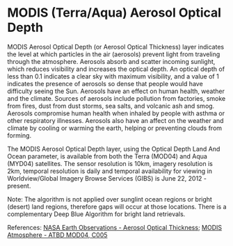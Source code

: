 # MODIS (Terra/Aqua) Aerosol Optical Depth

MODIS Aerosol Optical Depth (or Aerosol Optical Thickness) layer indicates the level at which particles in the air (aerosols) prevent light from traveling through the atmosphere. Aerosols absorb and scatter incoming sunlight, which reduces visibility and increases the optical depth. An optical depth of less than 0.1 indicates a clear sky with maximum visibility, and a value of 1 indicates the presence of aerosols so dense that people would have difficulty seeing the Sun. Aerosols have an effect on human health, weather and the climate. Sources of aerosols include pollution from factories, smoke from fires, dust from dust storms, sea salts, and volcanic ash and smog. Aerosols compromise human health when inhaled by people with asthma or other respiratory illnesses. Aerosols also have an affect on the weather and climate by cooling or warming the earth, helping or preventing clouds from forming.   

The MODIS Aerosol Optical Depth layer, using the Optical Depth Land And Ocean parameter, is available from both the Terra (MOD04) and Aqua (MYD04) satellites. The sensor resolution is 10km, imagery resolution is 2km, temporal resolution is daily and temporal availability for viewing in Worldview/Global Imagery Browse Services (GIBS) is June 22, 2012 - present.

Note: The algorithm is not applied over sunglint ocean regions or bright (desert) land regions, therefore gaps will occur at those locations. There is a complementary Deep Blue Algorithm for bright land retrievals.

References: [NASA Earth Observations - Aerosol Optical Thickness](http://neo.sci.gsfc.nasa.gov/view.php?datasetId=MODAL2_M_AER_OD); [MODIS Atmosphere - ATBD MOD04, C005](http://modis-atmos.gsfc.nasa.gov/_docs/ATBD_MOD04_C005_rev2.pdf)
